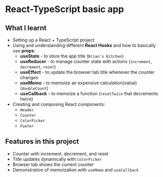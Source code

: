 # React-TypeScript basic app
## What I learnt
- Setting up a React + TypeScript project
- Using and understanding different **React Hooks** and how to basically use **props**:
  - **useState** - to store the app title (`Brian's Kitchen`)
  - **useReducer** - to manage counter state with actions (`increment`, `decrement`, `reset`)
  - **useEffect** - to update the browser tab title whenever the counter changes
  - **useMemo** - to memoize an expensive calculation(value) (`doubleCount`)
  - **useCallback** - to memoize a function (`resetTwice` that decrements twice)
- Creating and composing React components:
  - `Header`
  - `Counter`
  - `ColorPicker`
  - `Footer`

## Features in this project
- Counter with increment, decrement, and reset
- Title updates dynamically with `ColorPicker`
- Browser tab shows the current counter
- Demonstration of memoization with `useMemo` and `useCallback`
